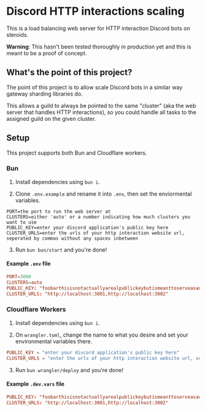# Discord HTTP interactions scaling

This is a load balancing web server for HTTP interaction Discord bots on steroids.

**Warning**: This hasn't been tested thoroughly in production yet and this is meant to be a proof of concept.

## What's the point of this project?

The point of this project is to allow scale Discord bots in a similar way gateway sharding libraries do.

This allows a guild to always be pointed to the same "cluster" (aka the web server that handles HTTP interactions), so you could handle all tasks to the assigned guild on the given cluster.

## Setup

This project supports both Bun and Cloudflare workers.

### Bun

1. Install dependencies using `bun i`.

2. Clone `.env.example` and rename it into `.env`, then set the enviormental variables.

```env
PORT=the port to run the web server at
CLUSTERS=either 'auto' or a number indicating how much clusters you want to use
PUBLIC_KEY=enter your discord application's public key here
CLUSTER_URLS=enter the urls of your http interaction website url, seperated by commas without any spaces inbetween
```

3. Run `bun bun/start` and you're done!

#### Example `.env` file

```toml
PORT=3000
CLUSTERS=auto
PUBLIC_KEY: "foobarthisisnotactuallyarealpublickeybutismeanttoserveasanexample"
CLUSTER_URLS: "http://localhost:3001,http://localhost:3002"
```

### Cloudflare Workers

1. Install dependencies using `bun i`.

2. On `wrangler.toml`, change the name to what you desire and set your environmental variables there.

```toml
PUBLIC_KEY = "enter your discord application's public key here"
CLUSTER_URLS = "enter the urls of your http interaction website url, seperated by commas without any spaces inbetween"
```

3. Run `bun wrangler/deploy` and you're done!

#### Example `.dev.vars` file

```toml
PUBLIC_KEY: "foobarthisisnotactuallyarealpublickeybutismeanttoserveasanexample"
CLUSTER_URLS: "http://localhost:3001,http://localhost:3002"
```
